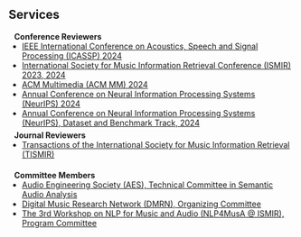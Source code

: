 ## Services

<h4 style="margin:0 10px 0;">Conference Reviewers</h4>

<ul style="margin:0 0 5px;">
  <li><a href="https://2024.ieeeicassp.org/"><autocolor>IEEE International Conference on Acoustics, Speech and Signal Processing (ICASSP) 2024</autocolor></a></li>
  <li><a href="https://ismir2024.ismir.net/"><autocolor>International Society for Music Information Retrieval Conference (ISMIR) 2023, 2024</autocolor></a></li>
  <li><a href="https://2024.acmmm.org/"><autocolor>ACM Multimedia (ACM MM) 2024</autocolor></a></li>
  <li><a href="https://neurips.cc/"><autocolor>Annual Conference on Neural Information Processing Systems (NeurIPS) 2024</autocolor></a></li>
  <li><a href="https://neurips.cc/"><autocolor>Annual Conference on Neural Information Processing Systems (NeurIPS), Dataset and Benchmark Track, 2024</autocolor></a></li>
</ul>

<h4 style="margin:0 10px 0;">Journal Reviewers</h4>

<ul style="margin:0 0 20px;">
  <li><a href="https://transactions.ismir.net/"><autocolor>Transactions of the International Society for Music Information Retrieval (TISMIR)</autocolor></a></li>
</ul>

<h4 style="margin:0 10px 0;">Committee Members</h4>

<ul style="margin:0 0 20px;">
  <li><a href="https://www.aes.org/technical/saa/"><autocolor>Audio Engineering Society (AES), Technical Committee in Semantic Audio Analysis</autocolor></a></li>
  <li><a href="https://www.qmul.ac.uk/dmrn/"><autocolor>Digital Music Research Network (DMRN), Organizing Committee</autocolor></a></li>
  <li><a href="https://ismir2024.ismir.net/"><autocolor>The 3rd Workshop on NLP for Music and Audio (NLP4MusA @ ISMIR), Program Committee</autocolor></a></li>
</ul>
